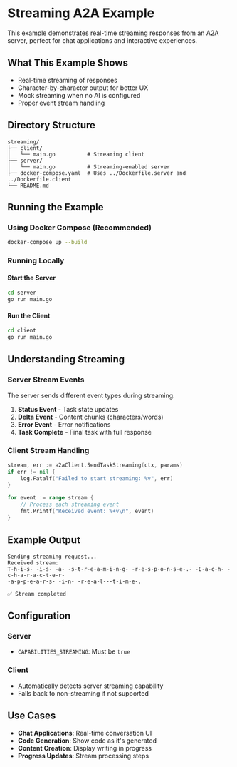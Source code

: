 # Streaming A2A Example

This example demonstrates real-time streaming responses from an A2A server, perfect for chat applications and interactive experiences.

## What This Example Shows

- Real-time streaming of responses
- Character-by-character output for better UX
- Mock streaming when no AI is configured
- Proper event stream handling

## Directory Structure

```
streaming/
├── client/
│   └── main.go          # Streaming client
├── server/
│   └── main.go          # Streaming-enabled server
├── docker-compose.yaml  # Uses ../Dockerfile.server and ../Dockerfile.client
└── README.md
```

## Running the Example

### Using Docker Compose (Recommended)

```bash
docker-compose up --build
```

### Running Locally

#### Start the Server

```bash
cd server
go run main.go
```

#### Run the Client

```bash
cd client
go run main.go
```

## Understanding Streaming

### Server Stream Events

The server sends different event types during streaming:

1. **Status Event** - Task state updates
2. **Delta Event** - Content chunks (characters/words)
3. **Error Event** - Error notifications
4. **Task Complete** - Final task with full response

### Client Stream Handling

```go
stream, err := a2aClient.SendTaskStreaming(ctx, params)
if err != nil {
    log.Fatalf("Failed to start streaming: %v", err)
}

for event := range stream {
    // Process each streaming event
    fmt.Printf("Received event: %+v\n", event)
}
```

## Example Output

```
Sending streaming request...
Received stream:
T-h-i-s- -i-s- -a- -s-t-r-e-a-m-i-n-g- -r-e-s-p-o-n-s-e-.- -E-a-c-h- -c-h-a-r-a-c-t-e-r-
-a-p-p-e-a-r-s- -i-n- -r-e-a-l---t-i-m-e-.

✅ Stream completed
```

## Configuration

### Server

- `CAPABILITIES_STREAMING`: Must be `true`

### Client

- Automatically detects server streaming capability
- Falls back to non-streaming if not supported

## Use Cases

- **Chat Applications**: Real-time conversation UI
- **Code Generation**: Show code as it's generated
- **Content Creation**: Display writing in progress
- **Progress Updates**: Stream processing steps
